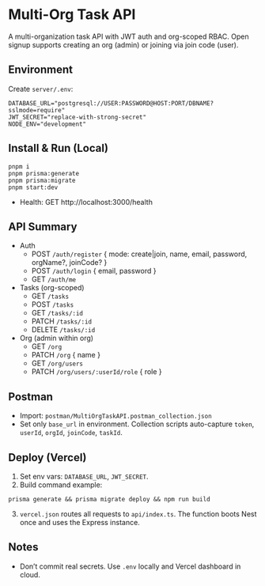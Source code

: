 # Multi-Org Task API 

A multi-organization task API with JWT auth and org-scoped RBAC. Open signup supports creating an org (admin) or joining via join code (user).

## Environment

Create `server/.env`:

```
DATABASE_URL="postgresql://USER:PASSWORD@HOST:PORT/DBNAME?sslmode=require"
JWT_SECRET="replace-with-strong-secret"
NODE_ENV="development"
```

## Install & Run (Local)

```
pnpm i
pnpm prisma:generate
pnpm prisma:migrate
pnpm start:dev
```

- Health: GET http://localhost:3000/health

## API Summary

- Auth
  - POST `/auth/register` { mode: create|join, name, email, password, orgName?, joinCode? }
  - POST `/auth/login` { email, password }
  - GET `/auth/me`
- Tasks (org-scoped)
  - GET `/tasks`
  - POST `/tasks`
  - GET `/tasks/:id`
  - PATCH `/tasks/:id`
  - DELETE `/tasks/:id`
- Org (admin within org)
  - GET `/org`
  - PATCH `/org` { name }
  - GET `/org/users`
  - PATCH `/org/users/:userId/role` { role }

## Postman

- Import: `postman/MultiOrgTaskAPI.postman_collection.json`
- Set only `base_url` in environment. Collection scripts auto-capture `token`, `userId`, `orgId`, `joinCode`, `taskId`.

## Deploy (Vercel)

1. Set env vars: `DATABASE_URL`, `JWT_SECRET`.
2. Build command example:

```
prisma generate && prisma migrate deploy && npm run build
```

3. `vercel.json` routes all requests to `api/index.ts`. The function boots Nest once and uses the Express instance.

## Notes

- Don’t commit real secrets. Use `.env` locally and Vercel dashboard in cloud.
